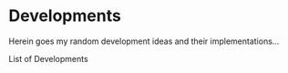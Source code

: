 # Developments
Herein goes my random development ideas and their implementations...

<heading> List of Developments </heading>
